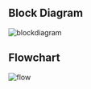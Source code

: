 ## Block Diagram

![blockdiagram](https://user-images.githubusercontent.com/46968935/155591312-724e18a7-3767-4669-a5f5-dec2ae15db7e.PNG)


## Flowchart

![flow](https://user-images.githubusercontent.com/46968935/155594446-0283600a-589c-4b9b-9e07-ae59398489a1.PNG)

